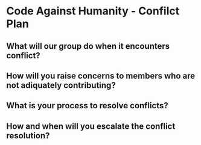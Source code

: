 # Code Against Humanity - Confilct Plan

## What will our group do when it encounters conflict?
## How will you raise concerns to members who are not adiquately contributing?
## What is your process to resolve conflicts?
## How and when will you escalate the conflict resolution?
